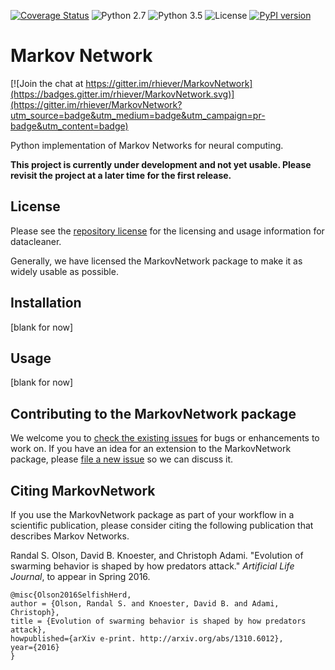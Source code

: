 [![Coverage Status](https://coveralls.io/repos/rhiever/MarkovNetwork/badge.svg?branch=master&service=github)](https://coveralls.io/github/rhiever/MarkovNetwork?branch=master)
![Python 2.7](https://img.shields.io/badge/python-2.7-blue.svg)
![Python 3.5](https://img.shields.io/badge/python-3.5-blue.svg)
![License](https://img.shields.io/badge/license-MIT%20License-blue.svg)
[![PyPI version](https://badge.fury.io/py/MarkovNetwork.svg)](https://badge.fury.io/py/MarkovNetwork)

# Markov Network

[![Join the chat at https://gitter.im/rhiever/MarkovNetwork](https://badges.gitter.im/rhiever/MarkovNetwork.svg)](https://gitter.im/rhiever/MarkovNetwork?utm_source=badge&utm_medium=badge&utm_campaign=pr-badge&utm_content=badge)

Python implementation of Markov Networks for neural computing.

**This project is currently under development and not yet usable. Please revisit the project at a later time for the first release.**

## License

Please see the [repository license](https://github.com/rhiever/MarkovNetwork/blob/master/LICENSE) for the licensing and usage information for datacleaner.

Generally, we have licensed the MarkovNetwork package to make it as widely usable as possible.

## Installation

[blank for now]

## Usage

[blank for now]

## Contributing to the MarkovNetwork package

We welcome you to [check the existing issues](https://github.com/rhiever/MarkovNetwork/issues/) for bugs or enhancements to work on. If you have an idea for an extension to the MarkovNetwork package, please [file a new issue](https://github.com/rhiever/MarkovNetwork/issues/new) so we can discuss it.

## Citing MarkovNetwork

If you use the MarkovNetwork package as part of your workflow in a scientific publication, please consider citing the following publication that describes Markov Networks.

Randal S. Olson, David B. Knoester, and Christoph Adami. "Evolution of swarming behavior is shaped by how predators attack." *Artificial Life Journal*, to appear in Spring 2016.

```
@misc{Olson2016SelfishHerd,
author = {Olson, Randal S. and Knoester, David B. and Adami, Christoph},
title = {Evolution of swarming behavior is shaped by how predators attack},
howpublished={arXiv e-print. http://arxiv.org/abs/1310.6012},
year={2016}
}
```
